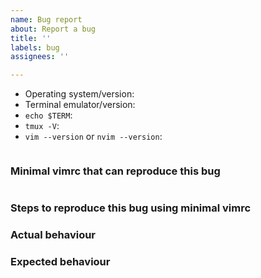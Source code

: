 ```yaml
---
name: Bug report
about: Report a bug
title: ''
labels: bug
assignees: ''

---
```


<!-- Before reporting: search existing issues and check the FAQ. -->

- Operating system/version:
- Terminal emulator/version:
- `echo $TERM`:
- `tmux -V`: <!-- Don't fill this if you're not using tmux. -->
- `vim --version` or `nvim --version`:

<!-- Paste the output here: -->
```

```

### Minimal vimrc that can reproduce this bug

```vim

```

### Steps to reproduce this bug using minimal vimrc

### Actual behaviour

### Expected behaviour
